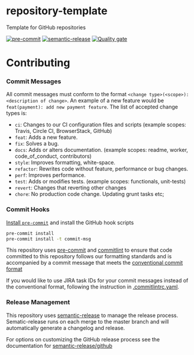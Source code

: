# repository-template
Template for GitHub repositories

[![pre-commit](https://img.shields.io/badge/pre--commit-enabled-brightgreen?logo=pre-commit&logoColor=white)](https://github.com/pre-commit/pre-commit) [![semantic-release](https://img.shields.io/badge/%20%20%F0%9F%93%A6%F0%9F%9A%80-semantic--release-e10079.svg)](https://github.com/semantic-release/semantic-release) [![Quality gate](https://sonarcloud.io/api/project_badges/quality_gate?project=jasonluck_devsecops-practice)](https://sonarcloud.io/dashboard?id=jasonluck_devsecops-practice)

# Contributing

### Commit Messages
All commit messages must conform to the format `<change type>(<scope>): <description of change>`. An example of a new feature would be `feat(payment): add new payment feature`. The list of accepted change types is:

* `ci`:       Changes to our CI configuration files and scripts (example scopes: Travis, Circle CI, BrowserStack, GitHub)
* `feat`:     Adds a new feature.
* `fix`:      Solves a bug.
* `docs`:     Adds or alters documentation. (example scopes: readme, worker, code_of_conduct, contributors)
* `style`:    Improves formatting, white-space.
* `refactor`: Rewrites code without feature, performance or bug changes.
* `perf`:     Improves performance.
* `test`:     Adds or modifies tests. (example scopes: functionals, unit-tests)
* `revert`:   Changes that reverting other changes
* `chore`:    No production code change. Updating grunt tasks etc;

### Commit Hooks
[ Install `pre-commit`](https://pre-commit.com/#install) and install the GitHub hook scripts
```bash
pre-commit install
pre-commit install -t commit-msg
```

This repository uses [pre-commit](https://pre-commit.com) and [commitlint](https://github.com/conventional-changelog/commitlint#what-is-commitlint) to ensure that code committed to this repository follows our formatting standards and is accompanied by a commit message that meets the [conventional commit format](https://www.conventionalcommits.org/en/v1.0.0/)

If you would like to use JIRA task IDs for your commit messages instead of the conventional format, following the instruction in [.commitlintrc.yaml](./.commitlintrc.yaml).


### Release Management
This repository uses [semantic-release](https://github.com/semantic-release/semantic-release) to manage the release process. Sematic-release runs on each merge to the master branch and will automatically generate a changelog and release.

For options on customizing the GitHub release process see the documentation for [semantic-release/github](https://github.com/semantic-release/github)
